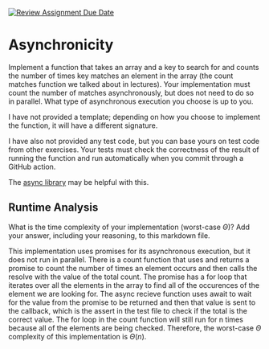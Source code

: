 [![Review Assignment Due Date](https://classroom.github.com/assets/deadline-readme-button-24ddc0f5d75046c5622901739e7c5dd533143b0c8e959d652212380cedb1ea36.svg)](https://classroom.github.com/a/26dp6wek)
# Asynchronicity

Implement a function that takes an array and a key to search for and counts the
number of times key matches an element in the array (the count matches function
we talked about in lectures). Your implementation must count the number of
matches asynchronously, but does not need to do so in parallel. What type of
asynchronous execution you choose is up to you.

I have not provided a template; depending on how you choose to implement the
function, it will have a different signature.

I have also not provided any test code, but you can base yours on test code from
other exercises. Your tests must check the correctness of the result of running
the function and run automatically when you commit through a GitHub action.

The [async library](https://caolan.github.io/async/v3/) may be helpful with
this.

## Runtime Analysis

What is the time complexity of your implementation (worst-case $\Theta$)? Add
your answer, including your reasoning, to this markdown file.

This implementation uses promises for its asynchronous execution, but it does not run in parallel.
There is a count function that uses and returns a promise to count the number of times an element occurs and then
calls the resolve with the value of the total count. The promise has a for loop that iterates over all the
elements in the array to find all of the occurences of the element we are looking for. The async recieve
function uses await to wait for the value from the promise to be returned and then that value is sent
to the callback, which is the assert in the test file to check if the total is the correct value. 
The for loop in the count function will still run for n times because all of the elements are being checked. 
Therefore, the worst-case $\Theta$ complexity of this implementation is $\Theta(n)$.
